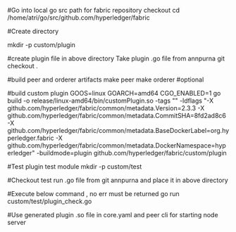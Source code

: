 #Go into local go src path for fabric repository checkout
cd /home/atri/go/src/github.com/hyperledger/fabric

#Create directory

mkdir -p custom/plugin

#create plugin file in above directory
Take plugin .go file from annpurna git checkout . 


#build peer and orderer artifacts
make peer
make orderer #optional

#build custom plugin
GOOS=linux GOARCH=amd64 CGO_ENABLED=1 go build -o release/linux-amd64/bin/customPlugin.so -tags "" -ldflags "-X github.com/hyperledger/fabric/common/metadata.Version=2.3.3 -X github.com/hyperledger/fabric/common/metadata.CommitSHA=8fd2ad8c6 -X github.com/hyperledger/fabric/common/metadata.BaseDockerLabel=org.hyperledger.fabric -X github.com/hyperledger/fabric/common/metadata.DockerNamespace=hyperledger" -buildmode=plugin  github.com/hyperledger/fabric/custom/plugin

#Test plugin test module
mkdir -p custom/test

#Checkout test run .go file from git annpurna and place it in above directory

#Execute below command , no err must be returned
go run custom/test/plugin_check.go


#Use generated plugin .so file in core.yaml and peer cli for starting node server